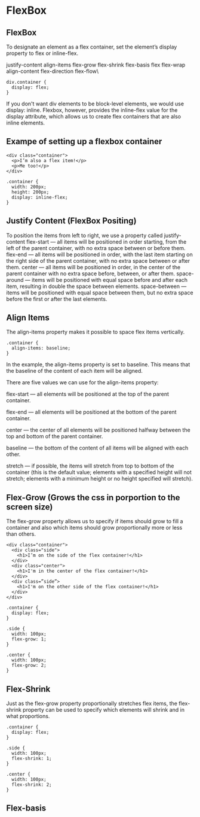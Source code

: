 # FlexBox

## FlexBox

To designate an element as a flex container, set the element’s display property to flex or inline-flex.

justify-content align-items flex-grow flex-shrink flex-basis flex flex-wrap align-content flex-direction flex-flow\

```text
div.container {
  display: flex;
}
```

If you don't want div elements to be block-level elements, we would use display: inline. Flexbox, however, provides the inline-flex value for the display attribute, which allows us to create flex containers that are also inline elements.

## Exampe of setting up a flexbox container

```text
<div class="container">
  <p>I’m also a flex item!</p>
  <p>Me too!</p>
</div>
```

```text
.container {
  width: 200px;
  height: 200px;
  display: inline-flex;
}
```

## Justify Content \(FlexBox Positing\)

To position the items from left to right, we use a property called justify-content  flex-start — all items will be positioned in order starting, from the left of the parent container, with no extra space between or before them. flex-end — all items will be positioned in order, with the last item starting on the right side of the parent container, with no extra space between or after them. center — all items will be positioned in order, in the center of the parent container with no extra space before, between, or after them. space-around — items will be positioned with equal space before and after each item, resulting in double the space between elements. space-between — items will be positioned with equal space between them, but no extra space before the first or after the last elements.

## Align Items

The align-items property makes it possible to space flex items vertically.

```text
.container {
  align-items: baseline;
}
```

In the example, the align-items property is set to baseline. This means that the baseline of the content of each item will be aligned.

There are five values we can use for the align-items property:

flex-start — all elements will be positioned at the top of the parent container.

flex-end — all elements will be positioned at the bottom of the parent container.

center — the center of all elements will be positioned halfway between the top and bottom of the parent container.

baseline — the bottom of the content of all items will be aligned with each other.

stretch — if possible, the items will stretch from top to bottom of the container \(this is the default value; elements with a specified height will not stretch; elements with a minimum height or no height specified will stretch\).

## Flex-Grow \(Grows the css in porportion to the screen size\)

The flex-grow property allows us to specify if items should grow to fill a container and also which items should grow proportionally more or less than others.

```text
<div class="container">
  <div class="side">
    <h1>I’m on the side of the flex container!</h1>
  </div>
  <div class="center">
    <h1>I'm in the center of the flex container!</h1>
  </div>
  <div class=”side”>
    <h1>I'm on the other side of the flex container!</h1>
  </div>
</div>
```

```text
.container {
  display: flex;
}

.side {
  width: 100px;
  flex-grow: 1;
}

.center {
  width: 100px;
  flex-grow: 2;
}
```

## Flex-Shrink

Just as the flex-grow property proportionally stretches flex items, the flex-shrink property can be used to specify which elements will shrink and in what proportions.

```text
.container {
  display: flex;
}

.side {
  width: 100px;
  flex-shrink: 1;
}

.center {
  width: 100px;
  flex-shrink: 2;
}
```

## Flex-basis

